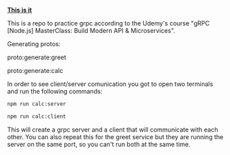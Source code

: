 <b><u>This is it </u></b>

This is a repo to practice grpc according to the Udemy's course "gRPC [Node.js] MasterClass: Build Modern API & Microservices".

Generating protos:

proto:generate:greet

proto:generate:calc

In order to see client/server comunication you got to open two terminals and run the following commands:

```zsh
npm run calc:server
```

```zsh
npm run calc:client
```

This will create a grpc server and a client that will communicate with each other.
You can also repeat this for the greet service but they are running the server on
the same port, so you can't run both at the same time.